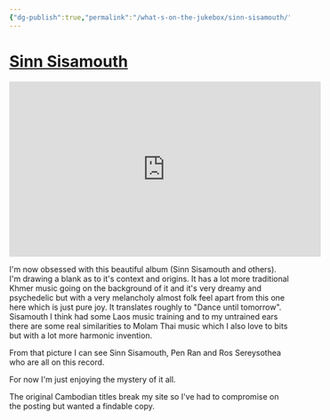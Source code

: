 ```yaml
---
{"dg-publish":true,"permalink":"/what-s-on-the-jukebox/sinn-sisamouth/"}
---
```



# [Sinn Sisamouth](https://www.youtube.com/watch?si=uzuNjywIFx15wl5s&v=5sKiFvzA5Ro&feature=youtu.be)

<iframe width="560" height="315" src="https://www.youtube-nocookie.com/embed/5sKiFvzA5Ro" title="YouTube video player" frameborder="0" allow="accelerometer; autoplay; clipboard-write; encrypted-media; gyroscope; picture-in-picture" allowfullscreen></iframe>

I'm now obsessed with this beautiful album (Sinn Sisamouth and others).
I'm drawing a blank as to it's context and origins. It has a lot more traditional Khmer music going on the background of it and it's very dreamy and psychedelic but with a very melancholy almost folk feel apart from this one here which is just pure joy. It translates roughly to "Dance until tomorrow". Sisamouth I think had some Laos music training and to my untrained ears there are some real similarities to Molam Thai music which I also love to bits but with a lot more harmonic invention. 

From that picture I can see Sinn Sisamouth, Pen Ran and Ros Sereysothea who are all on this record.

For now I'm just enjoying the mystery of it all.

The original Cambodian titles break my site so I've had to compromise on the posting but wanted a findable copy.